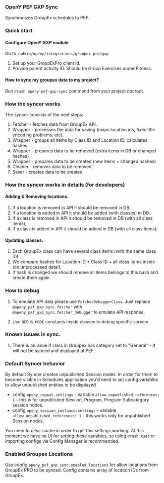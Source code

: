 ### OpenY PEF GXP Sync

Synchronizes GroupEx schedules to PEF.

### Quick start

#### Configure OpenY GXP module

Go to `/admin/openy/integrations/groupex-pro/gxp`.

1. Set up your GroupExPro client id.
2. Provide parent activity ID. Should be Group Exercises under Fitness.

#### How to sync my groupex data to my project?

Run `drush openy-pef-gxp-sync` command from your project docroot.

### How the syncer works

The syncer consists of the next steps:

  1. Fetcher - fetches data from GroupEx API.
  2. Wrapper - processes the data for saving (maps location ids, fixes title encoding problems, etc).
  3. Wrapper - groups all items by Class ID and Location ID, calculates hashes.
  4. Wrapper - prepares data to be removed (extra items in DB or changed hashes)
  5. Wrapper - prepares data to be created (new items + changed hashes)
  6. Cleaner - removes data to be removed.
  7. Saver   - creates data to be created.

### How the syncer works in details (for developers)

#### Adding & Removing locations.

1. If a location is removed in API it should be removed in DB.
2. If a location is added in API it should be added (with classes) in DB.
3. If a class is removed in API it should be removed in DB (with all class items);
3. If a class is added in API it should be added in DB (with all class items);

#### Updating classes.

1. Each GroupEx class can have several class items (with the same class ID).
2. We compare hashes for Location ID + Class ID + all class items inside (on unprocessed data!).
3. If hash is changed we should remove all items belongs to this hash and create them again.

### How to debug

1. To emulate API data please use `FetcherDebuggerClass`. Just replace `@openy_pef_gxp_sync.fetcher` with
`@openy_pef_gxp_sync.fetcher_debugger` to emulate API response.

2. Use `DEBUG_MODE` constants inside classes to debug specific service.

### Known issues in sync.

1. There is an issue if class in Groupex has category set to "General" - it will not be synced and displayed at PEF.

### Default Syncer behavior

By default Syncer creates unpublished Session nodes.
In order for them to become visible in Schedules application you'd need to set config variables to allow unpublished entities to be displayed

- config `openy_repeat.settings` - variable `allow_unpublished_references: 1` - this is for unpublished Session, Program, Program Subcategory session nodes.
- config `openy_session_instance.settings` - variable `allow_unpublished_references: 1` - this works only for unpublished Session nodes.

You need to clear cache in order to get this settings working.
At this moment we have no UI for setting these variables, so using `drush cset` or importing configs via Config Manager is recommended.

### Enabled Groupex Locations

Use config `openy_pef_gxp_sync.enabled_locations` for allow locations from GroupEx PRO to be synced.
Config contains array of location IDs from GroupEx.
